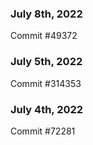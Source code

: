 ### July 8th, 2022

Commit #49372

### July 5th, 2022

Commit #314353


### July 4th, 2022

Commit #72281
